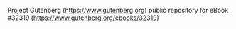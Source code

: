 Project Gutenberg (https://www.gutenberg.org) public repository for eBook #32319 (https://www.gutenberg.org/ebooks/32319)
